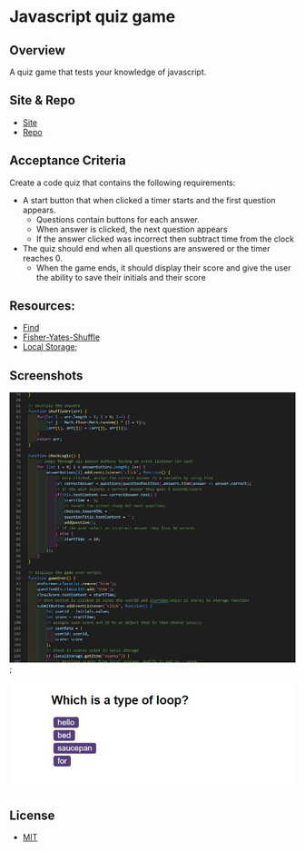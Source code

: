 # Javascript quiz game

## Overview

A quiz game that tests your knowledge of javascript.

## Site & Repo
* [Site](https://dj-86.github.io/javascript-quiz/)
* [Repo](https://github.com/DJ-86/javascript-quiz)

## Acceptance Criteria
Create a code quiz that contains the following requirements:

* A start button that when clicked a timer starts and the first question appears.
  * Questions contain buttons for each answer.
  * When answer is clicked, the next question appears
  * If the answer clicked was incorrect then subtract time from the clock
* The quiz should end when all questions are answered or the timer reaches 0.
  * When the game ends, it should display their score and give the user the ability to save their initials and their score

## Resources:
* [Find](https://developer.mozilla.org/en-US/docs/Web/JavaScript/Reference/Global_Objects/Array/find)
* [Fisher-Yates-Shuffle](https://www.tutorialspoint.com/what-is-fisher-yates-shuffle-in-javascript)
* [Local Storage](https://developer.mozilla.org/en-US/docs/Web/API/Window/localStorage);

## Screenshots
![Code](./assets/code.JPG);

![Screen-grab](./assets/screengrab.JPG)

## License
* [MIT](LICENSE.md)
